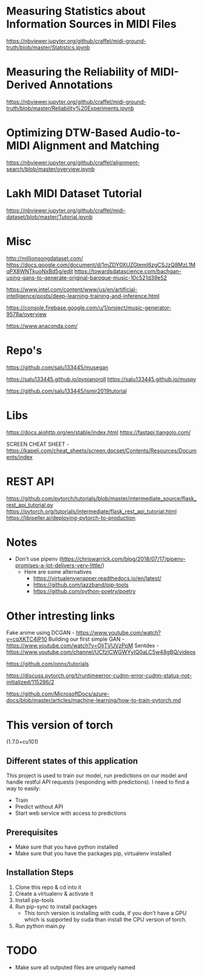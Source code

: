 # Measuring Statistics about Information Sources in MIDI Files
https://nbviewer.jupyter.org/github/craffel/midi-ground-truth/blob/master/Statistics.ipynb

# Measuring the Reliability of MIDI-Derived Annotations
https://nbviewer.jupyter.org/github/craffel/midi-ground-truth/blob/master/Reliability%20Experiments.ipynb

# Optimizing DTW-Based Audio-to-MIDI Alignment and Matching
https://nbviewer.jupyter.org/github/craffel/alignment-search/blob/master/overview.ipynb

# Lakh MIDI Dataset Tutorial
https://nbviewer.jupyter.org/github/craffel/midi-dataset/blob/master/Tutorial.ipynb


# Misc
http://millionsongdataset.com/
https://docs.google.com/document/d/1mZDY0XUZGtemI6zgCSJzQ8MzL1MqPX8WNTkuoNxBd5g/edit
https://towardsdatascience.com/bachgan-using-gans-to-generate-original-baroque-music-10c521d39e52

https://www.intel.com/content/www/us/en/artificial-intelligence/posts/deep-learning-training-and-inference.html

https://console.firebase.google.com/u/1/project/music-generator-9578a/overview

https://www.anaconda.com/

# Repo's
https://github.com/salu133445/musegan

https://salu133445.github.io/pypianoroll
https://salu133445.github.io/muspy

https://github.com/salu133445/ismir2019tutorial

# Libs
https://docs.aiohttp.org/en/stable/index.html
https://fastapi.tiangolo.com/

SCREEN CHEAT SHEET - https://kapeli.com/cheat_sheets/screen.docset/Contents/Resources/Documents/index


# REST API
https://github.com/pytorch/tutorials/blob/master/intermediate_source/flask_rest_api_tutorial.py
https://pytorch.org/tutorials/intermediate/flask_rest_api_tutorial.html
https://libiseller.ai/deploying-pytorch-to-production


# Notes
- Don't use pipenv (https://chriswarrick.com/blog/2018/07/17/pipenv-promises-a-lot-delivers-very-little/)
    - Here are some alternatives
        * https://virtualenvwrapper.readthedocs.io/en/latest/
        * https://github.com/jazzband/pip-tools
        * https://github.com/python-poetry/poetry


# Other intresting links
Fake anime using DCGAN - https://www.youtube.com/watch?v=cqXKTC4IP10
Building our first simple GAN - https://www.youtube.com/watch?v=OljTVUVzPpM
Sentdex - https://www.youtube.com/channel/UCfzlCWGWYyIQ0aLC5w48gBQ/videos

https://github.com/onnx/tutorials

https://discuss.pytorch.org/t/runtimeerror-cudnn-error-cudnn-status-not-initialized/115286/2

https://github.com/MicrosoftDocs/azure-docs/blob/master/articles/machine-learning/how-to-train-pytorch.md

# This version of torch
(1.7.0+cu101)

## Different states of this application
This project is used to train our model, run predictions on our model and handle restful API requests (responding with predictions).
I need to find a way to easily:
- Train
- Predict without API
- Start web service with access to predictions



## Prerequisites
* Make sure that you have python installed
* Make sure that you have the packages pip, virtualenv installed


## Installation Steps
1. Clone this repo & cd into it
2. Create a virtualenv & activate it
3. Install pip-tools
4. Run pip-sync to install packages
    * This torch version is installing with cuda, if you don't have a GPU which is supported by cuda than install the CPU version of torch.
5. Run python main.py

# TODO
- Make sure all outputed files are uniquely named